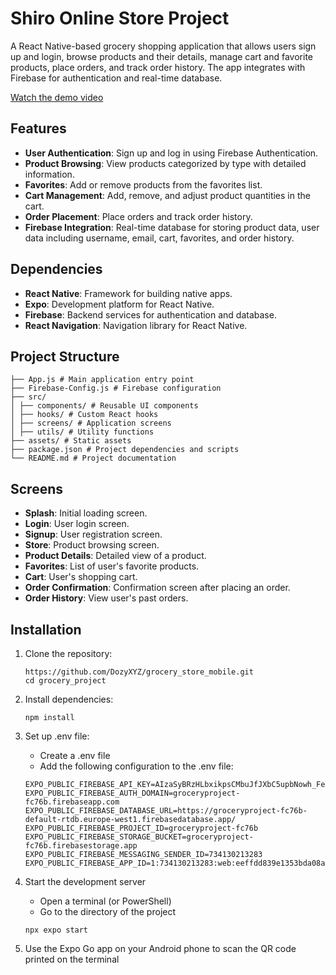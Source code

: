 # Shiro Online Store Project

A React Native-based grocery shopping application that allows users sign up and login, browse products and their details, manage cart and favorite products, place orders, and track order history. The app integrates with Firebase for authentication and real-time database.

[Watch the demo video](https://github.com/user-attachments/assets/796e255b-1474-4209-b679-091f3e27d089)

## Features

- **User Authentication**: Sign up and log in using Firebase Authentication.
- **Product Browsing**: View products categorized by type with detailed information.
- **Favorites**: Add or remove products from the favorites list.
- **Cart Management**: Add, remove, and adjust product quantities in the cart.
- **Order Placement**: Place orders and track order history.
- **Firebase Integration**: Real-time database for storing product data, user data including username, email, cart, favorites, and order history.

## Dependencies

- **React Native**: Framework for building native apps.
- **Expo**: Development platform for React Native.
- **Firebase**: Backend services for authentication and database.
- **React Navigation**: Navigation library for React Native.

## Project Structure

```
├── App.js # Main application entry point
├── Firebase-Config.js # Firebase configuration
├── src/
│ ├── components/ # Reusable UI components
│ ├── hooks/ # Custom React hooks
│ ├── screens/ # Application screens
│ ├── utils/ # Utility functions
├── assets/ # Static assets
├── package.json # Project dependencies and scripts
└── README.md # Project documentation
```

## Screens

- **Splash**: Initial loading screen.
- **Login**: User login screen.
- **Signup**: User registration screen.
- **Store**: Product browsing screen.
- **Product Details**: Detailed view of a product.
- **Favorites**: List of user's favorite products.
- **Cart**: User's shopping cart.
- **Order Confirmation**: Confirmation screen after placing an order.
- **Order History**: View user's past orders.

## Installation

1. Clone the repository:

   ```
   https://github.com/DozyXYZ/grocery_store_mobile.git
   cd grocery_project
   ```

2. Install dependencies:

   ```
   npm install
   ```

3. Set up .env file:

   - Create a .env file
   - Add the following configuration to the .env file:

   ```
   EXPO_PUBLIC_FIREBASE_API_KEY=AIzaSyBRzHLbxikpsCMbuJfJXbC5upbNowh_FeA
   EXPO_PUBLIC_FIREBASE_AUTH_DOMAIN=groceryproject-fc76b.firebaseapp.com
   EXPO_PUBLIC_FIREBASE_DATABASE_URL=https://groceryproject-fc76b-default-rtdb.europe-west1.firebasedatabase.app/
   EXPO_PUBLIC_FIREBASE_PROJECT_ID=groceryproject-fc76b
   EXPO_PUBLIC_FIREBASE_STORAGE_BUCKET=groceryproject-fc76b.firebasestorage.app
   EXPO_PUBLIC_FIREBASE_MESSAGING_SENDER_ID=734130213283
   EXPO_PUBLIC_FIREBASE_APP_ID=1:734130213283:web:eeffdd839e1353bda08a16
   ```

4. Start the development server

   - Open a terminal (or PowerShell)
   - Go to the directory of the project

   ```
   npx expo start
   ```

5. Use the Expo Go app on your Android phone to scan the QR code printed on the terminal
